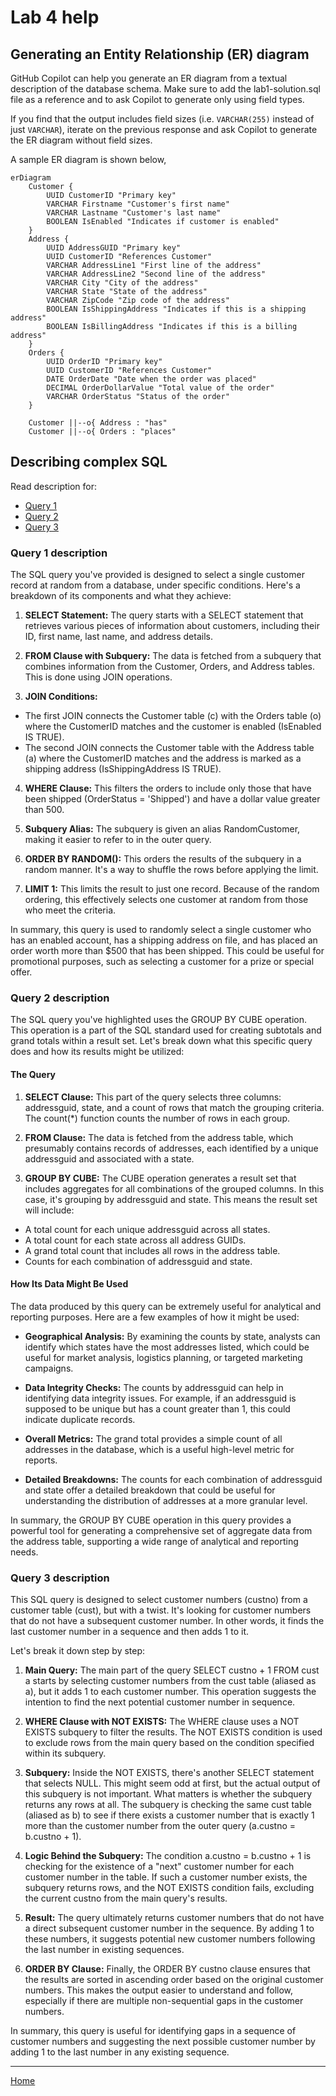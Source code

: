 # Lab 4 help

## Generating an Entity Relationship (ER) diagram

GitHub Copilot can help you generate an ER diagram from a textual description of the database schema. Make sure to add the lab1-solution.sql file as a reference and to ask Copilot to generate only using field types.

If you find that the output includes field sizes (i.e. `VARCHAR(255)` instead of just `VARCHAR`), iterate on the previous response and ask Copilot to generate the ER diagram without field sizes.

A sample ER diagram is shown below,

```mermaid
erDiagram
    Customer {
        UUID CustomerID "Primary key"
        VARCHAR Firstname "Customer's first name"
        VARCHAR Lastname "Customer's last name"
        BOOLEAN IsEnabled "Indicates if customer is enabled"
    }
    Address {
        UUID AddressGUID "Primary key"
        UUID CustomerID "References Customer"
        VARCHAR AddressLine1 "First line of the address"
        VARCHAR AddressLine2 "Second line of the address"
        VARCHAR City "City of the address"
        VARCHAR State "State of the address"
        VARCHAR ZipCode "Zip code of the address"
        BOOLEAN IsShippingAddress "Indicates if this is a shipping address"
        BOOLEAN IsBillingAddress "Indicates if this is a billing address"
    }
    Orders {
        UUID OrderID "Primary key"
        UUID CustomerID "References Customer"
        DATE OrderDate "Date when the order was placed"
        DECIMAL OrderDollarValue "Total value of the order"
        VARCHAR OrderStatus "Status of the order"
    }

    Customer ||--o{ Address : "has"
    Customer ||--o{ Orders : "places"
```

## Describing complex SQL

Read description for:

- [Query 1](#query-1-description)
- [Query 2](#query-2-description)
- [Query 3](#query-3-description)

### Query 1 description

The SQL query you've provided is designed to select a single customer record at random from a database, under specific conditions. Here's a breakdown of its components and what they achieve:

1. **SELECT Statement:** The query starts with a SELECT statement that retrieves various pieces of information about customers, including their ID, first name, last name, and address details.

2. **FROM Clause with Subquery:** The data is fetched from a subquery that combines information from the Customer, Orders, and Address tables. This is done using JOIN operations.

3. **JOIN Conditions:**

  - The first JOIN connects the Customer table (c) with the Orders table (o) where the CustomerID matches and the customer is enabled (IsEnabled IS TRUE).
  - The second JOIN connects the Customer table with the Address table (a) where the CustomerID matches and the address is marked as a shipping address (IsShippingAddress IS TRUE).

4. **WHERE Clause:** This filters the orders to include only those that have been shipped (OrderStatus = 'Shipped') and have a dollar value greater than 500.

5. **Subquery Alias:** The subquery is given an alias RandomCustomer, making it easier to refer to in the outer query.

6. **ORDER BY RANDOM():** This orders the results of the subquery in a random manner. It's a way to shuffle the rows before applying the limit.

7. **LIMIT 1:** This limits the result to just one record. Because of the random ordering, this effectively selects one customer at random from those who meet the criteria.

In summary, this query is used to randomly select a single customer who has an enabled account, has a shipping address on file, and has placed an order worth more than $500 that has been shipped. This could be useful for promotional purposes, such as selecting a customer for a prize or special offer.

### Query 2 description

The SQL query you've highlighted uses the GROUP BY CUBE operation. This operation is a part of the SQL standard used for creating subtotals and grand totals within a result set. Let's break down what this specific query does and how its results might be utilized:

#### The Query

1. **SELECT Clause:** This part of the query selects three columns: addressguid, state, and a count of rows that match the grouping criteria. The count(*) function counts the number of rows in each group.

2. **FROM Clause:** The data is fetched from the address table, which presumably contains records of addresses, each identified by a unique addressguid and associated with a state.

3. **GROUP BY CUBE:** The CUBE operation generates a result set that includes aggregates for all combinations of the grouped columns. In this case, it's grouping by addressguid and state. This means the result set will include:

- A total count for each unique addressguid across all states.
- A total count for each state across all address GUIDs.
- A grand total count that includes all rows in the address table.
- Counts for each combination of addressguid and state.

#### How Its Data Might Be Used

The data produced by this query can be extremely useful for analytical and reporting purposes. Here are a few examples of how it might be used:

- **Geographical Analysis:** By examining the counts by state, analysts can identify which states have the most addresses listed, which could be useful for market analysis, logistics planning, or targeted marketing campaigns.

- **Data Integrity Checks:** The counts by addressguid can help in identifying data integrity issues. For example, if an addressguid is supposed to be unique but has a count greater than 1, this could indicate duplicate records.

- **Overall Metrics:** The grand total provides a simple count of all addresses in the database, which is a useful high-level metric for reports.

- **Detailed Breakdowns:** The counts for each combination of addressguid and state offer a detailed breakdown that could be useful for understanding the distribution of addresses at a more granular level.

In summary, the GROUP BY CUBE operation in this query provides a powerful tool for generating a comprehensive set of aggregate data from the address table, supporting a wide range of analytical and reporting needs.

### Query 3 description

This SQL query is designed to select customer numbers (custno) from a customer table (cust), but with a twist. It's looking for customer numbers that do not have a subsequent customer number. In other words, it finds the last customer number in a sequence and then adds 1 to it.

Let's break it down step by step:

1. **Main Query:** The main part of the query SELECT custno + 1 FROM cust a starts by selecting customer numbers from the cust table (aliased as a), but it adds 1 to each customer number. This operation suggests the intention to find the next potential customer number in sequence.

2. **WHERE Clause with NOT EXISTS:** The WHERE clause uses a NOT EXISTS subquery to filter the results. The NOT EXISTS condition is used to exclude rows from the main query based on the condition specified within its subquery.

3. **Subquery:** Inside the NOT EXISTS, there's another SELECT statement that selects NULL. This might seem odd at first, but the actual output of this subquery is not important. What matters is whether the subquery returns any rows at all. The subquery is checking the same cust table (aliased as b) to see if there exists a customer number that is exactly 1 more than the customer number from the outer query (a.custno = b.custno + 1).

4. **Logic Behind the Subquery:** The condition a.custno = b.custno + 1 is checking for the existence of a "next" customer number for each customer number in the table. If such a customer number exists, the subquery returns rows, and the NOT EXISTS condition fails, excluding the current custno from the main query's results.

5. **Result:** The query ultimately returns customer numbers that do not have a direct subsequent customer number in the sequence. By adding 1 to these numbers, it suggests potential new customer numbers following the last number in existing sequences.

6. **ORDER BY Clause:** Finally, the ORDER BY custno clause ensures that the results are sorted in ascending order based on the original customer numbers. This makes the output easier to understand and follow, especially if there are multiple non-sequential gaps in the customer numbers.

In summary, this query is useful for identifying gaps in a sequence of customer numbers and suggesting the next possible customer number by adding 1 to the last number in any existing sequence.

---

[Home](../README.md#lab-4-understanding-sql)
